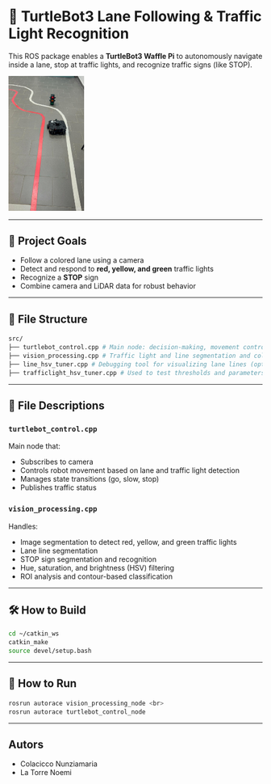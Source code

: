 # 🚧 TurtleBot3 Lane Following & Traffic Light Recognition

This ROS package enables a **TurtleBot3 Waffle Pi** to autonomously navigate inside a lane, stop at traffic lights, and recognize traffic signs (like STOP).


<img src="rosso.jpg" alt="Logo" width="150"/>


---


## 🎯 Project Goals

- Follow a colored lane using a camera
- Detect and respond to **red, yellow, and green** traffic lights
- Recognize a **STOP** sign
- Combine camera and LiDAR data for robust behavior

---
## 📁 File Structure
```bash
src/
├── turtlebot_control.cpp # Main node: decision-making, movement control <br>
├── vision_processing.cpp # Traffic light and line segmentation and color classification <br>
├── line_hsv_tuner.cpp # Debugging tool for visualizing lane lines (optional) <br>
├── trafficlight_hsv_tuner.cpp # Used to test thresholds and parameters for traffic lights (optional) <br>
```

---

## 📄 File Descriptions

### `turtlebot_control.cpp`
Main node that:
- Subscribes to camera 
- Controls robot movement based on lane and traffic light detection
- Manages state transitions (go, slow, stop)
- Publishes traffic status 

### `vision_processing.cpp`
Handles:
- Image segmentation to detect red, yellow, and green traffic lights
- Lane line segmentation
- STOP sign segmentation and recognition
- Hue, saturation, and brightness (HSV) filtering
- ROI analysis and contour-based classification

---

## 🛠️ How to Build
```bash
cd ~/catkin_ws
catkin_make
source devel/setup.bash
```

---

## 🚀 How to Run
```bash
rosrun autorace vision_processing_node <br>
rosrun autorace turtlebot_control_node 
```
---

## Autors
- Colacicco Nunziamaria
- La Torre Noemi 